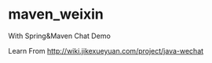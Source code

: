 # maven_weixin
With Spring&amp;Maven Chat Demo

Learn From http://wiki.jikexueyuan.com/project/java-wechat
